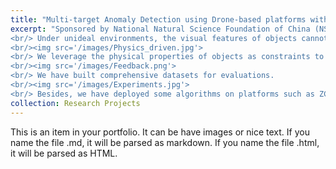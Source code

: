 ```yaml
---
title: "Multi-target Anomaly Detection using Drone-based platforms with Invariant Physical Rules Embedded"
excerpt: "Sponsored by National Natural Science Foundation of China (NSFC) 
<br/> Under unideal environments, the visual features of objects cannot be completely obtained due to interferences such as occlusions and motion blur, even traditional spatio-temporal approach cannot recover missing features under long-term occlusions. To tackle this problem, we propose to utilize the invariant properties, such as structures and motion properties, in obtaining the complete features of objects even with incomplete observations. Invariant properties are combined with variant visual features. 
<br/><img src='/images/Physics_driven.jpg'>
<br/> We leverage the physical properties of objects as constraints to filter out unreasonable motion estimations caused by incomplete visual observations.  
<br/><img src='/images/Feedback.png'>
<br/> We have built comprehensive datasets for evaluations. 
<br/><img src='/images/Experiments.jpg'>
<br/> Besides, we have deployed some algorithms on platforms such as ZCU-102 and NVIDIA-orion. "
collection: Research Projects 
---
```


This is an item in your portfolio. It can be have images or nice text. If you name the file .md, it will be parsed as markdown. If you name the file .html, it will be parsed as HTML. 
